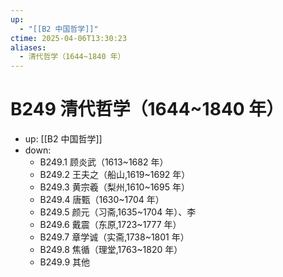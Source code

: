 ```yaml
---
up:
  - "[[B2 中国哲学]]"
ctime: 2025-04-06T13:30:23
aliases:
  - 清代哲学（1644~1840 年）
---
```


# B249 清代哲学（1644~1840 年）

- up: [[B2 中国哲学]]
- down:	
	- B249.1 顾炎武（1613~1682 年）
	- B249.2 王夫之（船山,1619~1692 年）
	- B249.3 黄宗羲（梨州,1610~1695 年）
	- B249.4 唐甄（1630~1704 年）
	- B249.5 颜元（习斋,1635~1704 年）、李
	- B249.6 戴震（东原,1723~1777 年）
	- B249.7 章学诚（实斋,1738~1801 年）
	- B249.8 焦循（理堂,1763~1820 年）
	- B249.9 其他
	
